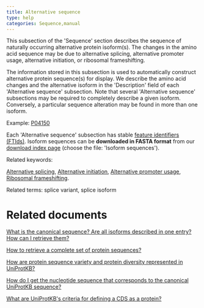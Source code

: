 ```yaml
---
title: Alternative sequence
type: help
categories: Sequence,manual
---
```


This subsection of the 'Sequence' section describes the sequence of naturally occurring alternative protein isoform(s). The changes in the amino acid sequence may be due to alternative splicing, alternative promoter usage, alternative initiation, or ribosomal frameshifting.

The information stored in this subsection is used to automatically construct alternative protein sequence(s) for display. We describe the amino acid changes and the alternative isoform in the 'Description' field of each 'Alternative sequence' subsection. Note that several 'Alternative sequence' subsections may be required to completely describe a given isoform. Conversely, a particular sequence alteration may be found in more than one isoform.

Example: [P04150](https://www.uniprot.org/uniprotkb/P04150#sequences)

Each 'Alternative sequence' subsection has stable [feature identifiers (FTIds)](https://www.uniprot.org/help/sequence%5Fannotation#annotation%5Fid). Isoform sequences can be **downloaded in FASTA format** from our [download index page](https://www.uniprot.org/downloads) (choose the file: 'Isoform sequences').

Related keywords:

[Alternative splicing](https://www.uniprot.org/keywords/25), [Alternative initiation](https://www.uniprot.org/keywords/24), [Alternative promoter usage](https://www.uniprot.org/keywords/877), [Ribosomal frameshifting](https://www.uniprot.org/keywords/688).

Related terms: splice variant, splice isoform

# Related documents

[What is the canonical sequence? Are all isoforms described in one entry? How can I retrieve them?](https://www.uniprot.org/help/canonical%5Fand%5Fisoforms)

[How to retrieve a complete set of protein sequences?](https://www.uniprot.org/help/retrieve%5Fsets)

[How are protein sequence variety and protein diversity represented in UniProtKB?](https://www.uniprot.org/help/protein%5Fdiversity)

[How do I get the nucleotide sequence that corresponds to the canonical UniProtKB sequence?](https://www.uniprot.org/help/canonical%5Fnucleotide)

[What are UniProtKB's criteria for defining a CDS as a protein?](https://www.uniprot.org/help/cds%5Fprotein%5Fdefinition)
